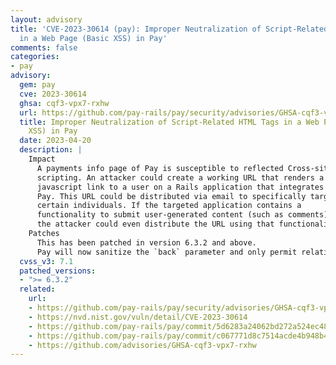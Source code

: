 ```yaml
---
layout: advisory
title: 'CVE-2023-30614 (pay): Improper Neutralization of Script-Related HTML Tags
  in a Web Page (Basic XSS) in Pay'
comments: false
categories:
- pay
advisory:
  gem: pay
  cve: 2023-30614
  ghsa: cqf3-vpx7-rxhw
  url: https://github.com/pay-rails/pay/security/advisories/GHSA-cqf3-vpx7-rxhw
  title: Improper Neutralization of Script-Related HTML Tags in a Web Page (Basic
    XSS) in Pay
  date: 2023-04-20
  description: |
    Impact
      A payments info page of Pay is susceptible to reflected Cross-site
      scripting. An attacker could create a working URL that renders a
      javascript link to a user on a Rails application that integrates
      Pay. This URL could be distributed via email to specifically target
      certain individuals. If the targeted application contains a
      functionality to submit user-generated content (such as comments)
      the attacker could even distribute the URL using that functionality.
    Patches
      This has been patched in version 6.3.2 and above.
      Pay will now sanitize the `back` parameter and only permit relative paths.
  cvss_v3: 7.1
  patched_versions:
  - ">= 6.3.2"
  related:
    url:
    - https://github.com/pay-rails/pay/security/advisories/GHSA-cqf3-vpx7-rxhw
    - https://nvd.nist.gov/vuln/detail/CVE-2023-30614
    - https://github.com/pay-rails/pay/commit/5d6283a24062bd272a524ec48415f536a67ad57f
    - https://github.com/pay-rails/pay/commit/c067771d8c7514acde4b948b474caf054bb0e25d
    - https://github.com/advisories/GHSA-cqf3-vpx7-rxhw
---
```

